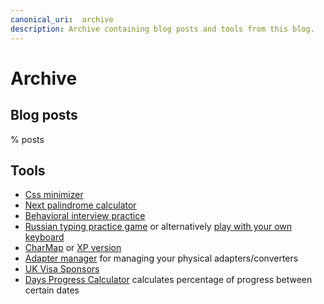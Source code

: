 ```yaml
---
canonical_uri:  archive
description: Archive containing blog posts and tools from this blog.
---
```


# Archive

## Blog posts

% posts

## Tools

- [Css minimizer](/misc/web/minimize-css)
- [Next palindrome calculator](/misc/web/palindrome-calculator)
- [Behavioral interview practice](https://behavioral-interview-practice.dutl.uk/)
- [Russian typing practice game](/misc/web/old-projects/typ-o) or alternatively [play with your own keyboard](/misc/web/old-projects/typ-v)
- [CharMap](/misc/web/charmap) or [XP version](/misc/web/charmap-xp)
- [Adapter manager](https://adapter-manager.dutl.uk/) for managing your physical adapters/converters
- [UK Visa Sponsors](https://uk-sponsors.dutl.uk/)
- [Days Progress Calculator](/misc/web/days-progress) calculates percentage of progress between certain dates
